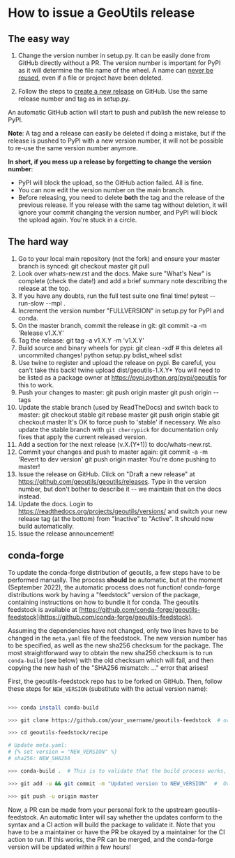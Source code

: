# How to issue a GeoUtils release

## The easy way

1. Change the version number in setup.py. It can be easily done from GitHub directly without a PR. The version number is important for PyPI as it will determine the file name of the wheel. A name can [never be reused](https://pypi.org/help/#file-name-reuse), even if a file or project have been deleted.

2. Follow the steps to [create a new release](https://docs.github.com/en/repositories/releasing-projects-on-github/managing-releases-in-a-repository) on GitHub.
Use the same release number and tag as in setup.py.

An automatic GitHub action will start to push and publish the new release to PyPI.

**Note**: A tag and a release can easily be deleted if doing a mistake, but if the release is pushed to PyPI with a new version number, it will not be possible to re-use the same version number anymore.

**In short, if you mess up a release by forgetting to change the version number**:

- PyPI will block the upload, so the GitHub action failed. All is fine.
- You can now edit the version number on the main branch.
- Before releasing, you need to delete **both** the tag and the release of the previous release. If you release with the same tag without deletion, it will ignore your commit changing the version number, and PyPI will block the upload again. You're stuck in a circle.


## The hard way

 1. Go to your local main repository (not the fork) and ensure your master branch is synced:
       git checkout master
       git pull
 2. Look over whats-new.rst and the docs. Make sure "What's New" is complete
    (check the date!) and add a brief summary note describing the release at the
    top.
 3. If you have any doubts, run the full test suite one final time!
      pytest --run-slow --mpl .
 4. Increment the version number "FULLVERSION" in setup.py for PyPI and conda.
 5. On the master branch, commit the release in git:
      git commit -a -m 'Release v1.X.Y'
 6. Tag the release:
      git tag -a v1.X.Y -m 'v1.X.Y'
 7. Build source and binary wheels for pypi:
      git clean -xdf  # this deletes all uncommited changes!
      python setup.py bdist_wheel sdist
 8. Use twine to register and upload the release on pypi. Be careful, you can't
    take this back!
      twine upload dist/geoutils-1.X.Y*
    You will need to be listed as a package owner at
    https://pypi.python.org/pypi/geoutils for this to work.
 9. Push your changes to master:
      git push origin master
      git push origin --tags
 10. Update the stable branch (used by ReadTheDocs) and switch back to master:
       git checkout stable
       git rebase master
       git push origin stable
       git checkout master
     It's OK to force push to 'stable' if necessary.
     We also update the stable branch with `git cherrypick` for documentation
     only fixes that apply the current released version.
 11. Add a section for the next release (v.X.(Y+1)) to doc/whats-new.rst.
 12. Commit your changes and push to master again:
       git commit -a -m 'Revert to dev version'
       git push origin master
     You're done pushing to master!
 13. Issue the release on GitHub. Click on "Draft a new release" at
     https://github.com/geoutils/geoutils/releases. Type in the version number, but
     don't bother to describe it -- we maintain that on the docs instead.
 14. Update the docs. Login to https://readthedocs.org/projects/geoutils/versions/
     and switch your new release tag (at the bottom) from "Inactive" to "Active".
     It should now build automatically.
 15. Issue the release announcement!


## conda-forge
To update the conda-forge distribution of geoutils, a few steps have to be performed manually.
The process **should** be automatic, but at the moment (September 2022), the automatic process does not function!
conda-forge distributions work by having a "feedstock" version of the package, containing instructions on how to bundle it for conda.
The geoutils feedstock is available at [https://github.com/conda-forge/geoutils-feedstock](https://github.com/conda-forge/geoutils-feedstock).

Assuming the dependencies have not changed, only two lines have to be changed in the `meta.yaml` file of the feedstock.
The new version number has to be specified, as well as the new sha256 checksum for the package.
The most straightforward way to obtain the new sha256 checksum is to run `conda-build` (see below) with the old checksum which will fail, and then copying the new hash of the "SHA256 mismatch: ..." error that arises!

First, the geoutils-feedstock repo has to be forked on GitHub.
Then, follow these steps for `NEW_VERSION` (substitute with the actual version name):
```bash

>>> conda install conda-build

>>> git clone https://github.com/your_username/geoutils-feedstock  # or git pull (and make sure the fork is up to date with the upstream repo) if the repo is already cloned

>>> cd geoutils-feedstock/recipe

# Update meta.yaml:
# {% set version = "NEW_VERSION" %}
# sha256: NEW_SHA256

>>> conda-build .  # This is to validate that the build process works, but is technically optional.

>>> git add -u && git commit -m "Updated version to NEW_VERSION"  #  Or whatever you want to tell us :)

>>> git push -u origin master
```
Now, a PR can be made from your personal fork to the upstream geoutils-feedstock.
An automatic linter will say whether the updates conform to the syntax and a CI action will build the package to validate it.
Note that you have to be a maintainer or have the PR be okayed by a maintainer for the CI action to run.
If this works, the PR can be merged, and the conda-forge version will be updated within a few hours!

